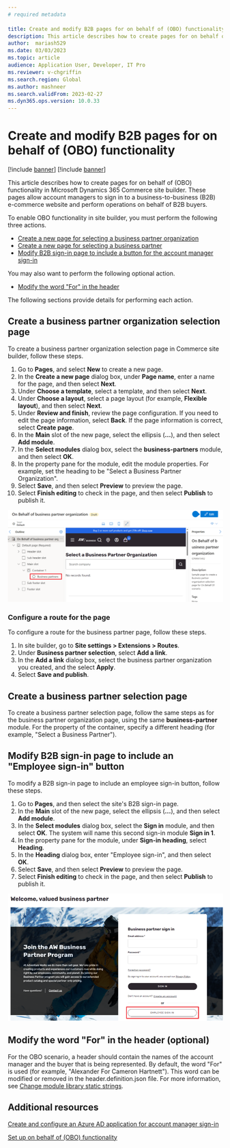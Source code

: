 ```yaml
---
# required metadata

title: Create and modify B2B pages for on behalf of (OBO) functionality
description: This article describes how to create pages for on behalf of (OBO) functionality in Microsoft Dynamics 365 Commerce site builder.
author:  mariash529
ms.date: 03/03/2023
ms.topic: article
audience: Application User, Developer, IT Pro
ms.reviewer: v-chgriffin
ms.search.region: Global
ms.author: mashneer
ms.search.validFrom: 2023-02-27
ms.dyn365.ops.version: 10.0.33
---
```


# Create and modify B2B pages for on behalf of (OBO) functionality

[!include [banner](includes/banner.md)]
[!include [banner](includes/preview-banner.md)]

This article describes how to create pages for on behalf of (OBO) functionality in Microsoft Dynamics 365 Commerce site builder. These pages allow account managers to sign in to a business-to-business (B2B) e-commerce website and perform operations on behalf of B2B buyers.

To enable OBO functionality in site builder, you must perform the following three actions.

- [Create a new page for selecting a business partner organization](#create-a-business-partner-organization-selection-page)
- [Create a new page for selecting a business partner](#create-a-business-partner-selection-page)
- [Modify B2B sign-in page to include a button for the account manager sign-in](#modify-b2b-sign-in-page-to-include-an-employee-sign-in-button) 

You may also want to perform the following optional action.

- [Modify the word "For" in the header](#modify-the-word-for-in-the-header-optional)

The following sections provide details for performing each action.

## Create a business partner organization selection page

To create a business partner organization selection page in Commerce site builder, follow these steps. 

1. Go to **Pages**, and select **New** to create a new page.
1. In the **Create a new page** dialog box, under **Page name**, enter a name for the page, and then select **Next**.
1. Under **Choose a template**, select a template, and then select **Next**.
1. Under **Choose a layout**, select a page layout (for example, **Flexible layout**), and then select **Next**.
1. Under **Review and finish**, review the page configuration. If you need to edit the page information, select **Back**. If the page information is correct, select **Create page**. 
1. In the **Main** slot of the new page, select the ellipsis (**...**), and then select **Add module**.
1. In the **Select modules** dialog box, select the **business-partners** module, and then select **OK**.
1. In the property pane for the module, edit the module properties. For example, set the heading to be "Select a Business Partner Organization".
1. Select **Save**, and then select **Preview** to preview the page.
1. Select **Finish editing** to check in the page, and then select **Publish** to publish it.

![Business partner module in site builder](media/obo-site-builder-page.png)

### Configure a route for the page

To configure a route for the business partner page, follow these steps.

1. In site builder, go to **Site settings \> Extensions \> Routes**.
1. Under **Business partner selection**, select **Add a link**.
1. In the **Add a link** dialog box, select the business partner organization you created, and the select **Apply**.
1. Select **Save and publish**.

## Create a business partner selection page

To create a business partner selection page, follow the same steps as for the business partner organization page, using the same **business-partner** module. For the property of the container, specify a different heading (for example, "Select a Business Partner").

## Modify B2B sign-in page to include an "Employee sign-in" button

To modify a B2B sign-in page to include an employee sign-in button, follow these steps. 

1. Go to **Pages**, and then select the site's B2B sign-in page.
1. In the **Main** slot of the new page, select the ellipsis (**...**), and then select **Add module**.
1. In the **Select modules** dialog box, select the **Sign in** module, and then select **OK**. The system will name this second sign-in module **Sign in 1**.
1. In the property pane for the module, under **Sign-in heading**, select **Heading**.
1. In the **Heading** dialog box, enter "Employee sign-in", and then select **OK**.
1. Select **Save**, and then select **Preview** to preview the page.
1. Select **Finish editing** to check in the page, and then select **Publish** to publish it.

![Employee sign-in button](media/obo-sign-in-experience.png)

## Modify the word "For" in the header (optional)

For the OBO scenario, a header should contain the names of the account manager and the buyer that is being represented. By default, the word "For" is used (for example, "Alexander For Cameron Hartnett"). This word can be modified or removed in the header.definition.json file. For more information, see [Change module library static strings](e-commerce-extensibility/change-module-library-strings.md).

## Additional resources

[Create and configure an Azure AD application for account manager sign-in](obo-create-aad-application.md)

[Set up on behalf of (OBO) functionality](obo-configure-hq.md)
